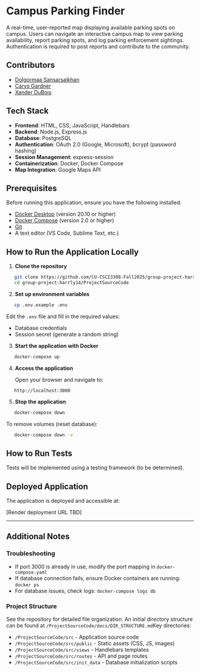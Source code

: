 # Campus Parking Finder

A real-time, user-reported map displaying available parking spots on campus. Users can navigate an interactive campus map to view parking availability, report parking spots, and log parking enforcement sightings. Authentication is required to post reports and contribute to the community.

## Contributors

- [Dolgormaa Sansarsaikhan](https://github.com/DolgormaaS)
- [Carys Gardner](https://github.com/carysGard) 
- [Xander  DuBois](https://github.com/aldu9080)

## Tech Stack

- **Frontend**: HTML, CSS, JavaScript, Handlebars
- **Backend**: Node.js, Express.js
- **Database**: PostgreSQL
- **Authentication**: OAuth 2.0 (Google, Microsoft), bcrypt (password hashing)
- **Session Management**: express-session
- **Containerization**: Docker, Docker Compose
- **Map Integration**: Google Maps API

## Prerequisites

Before running this application, ensure you have the following installed:

- [Docker Desktop](https://www.docker.com/products/docker-desktop) (version 20.10 or higher)
- [Docker Compose](https://docs.docker.com/compose/install/) (version 2.0 or higher)
- [Git](https://git-scm.com/downloads)
- A text editor (VS Code, Sublime Text, etc.)

## How to Run the Application Locally

1. **Clone the repository**
```bash
   git clone https://github.com/CU-CSCI3308-Fall2025/group-project-harrly14.git
   cd group-project-harrly14/ProjectSourceCode
```

2. **Set up environment variables**
```bash
   cp .env.example .env
```
   
   Edit the `.env` file and fill in the required values:
   - Database credentials
   - Session secret (generate a random string)

3. **Start the application with Docker**
```bash
   docker-compose up
```

4. **Access the application**
   
   Open your browser and navigate to:
```
   http://localhost:3000
```

5. **Stop the application**
```bash
   docker-compose down
```

   To remove volumes (reset database):
```bash
   docker-compose down -v
```

## How to Run Tests

Tests will be implemented using a testing framework (to be determined).

## Deployed Application

The application is deployed and accessible at:

[Render deployment URL TBD]

---

## Additional Notes

### Troubleshooting

- If port 3000 is already in use, modify the port mapping in `docker-compose.yaml`
- If database connection fails, ensure Docker containers are running: `docker ps`
- For database issues, check logs: `docker-compose logs db`

### Project Structure

See the repository for detailed file organization. An initial directory structure can be found at `/ProjectSourceCode/docs/DIR_STRUCTURE.md`Key directories:
- `/ProjectSourceCode/src` - Application source code
- `/ProjectSourceCode/src/public` - Static assets (CSS, JS, images)
- `/ProjectSourceCode/src/views` - Handlebars templates
- `/ProjectSourceCode/src/routes` - API and page routes
- `/ProjectSourceCode/src/init_data` - Database initialization scripts